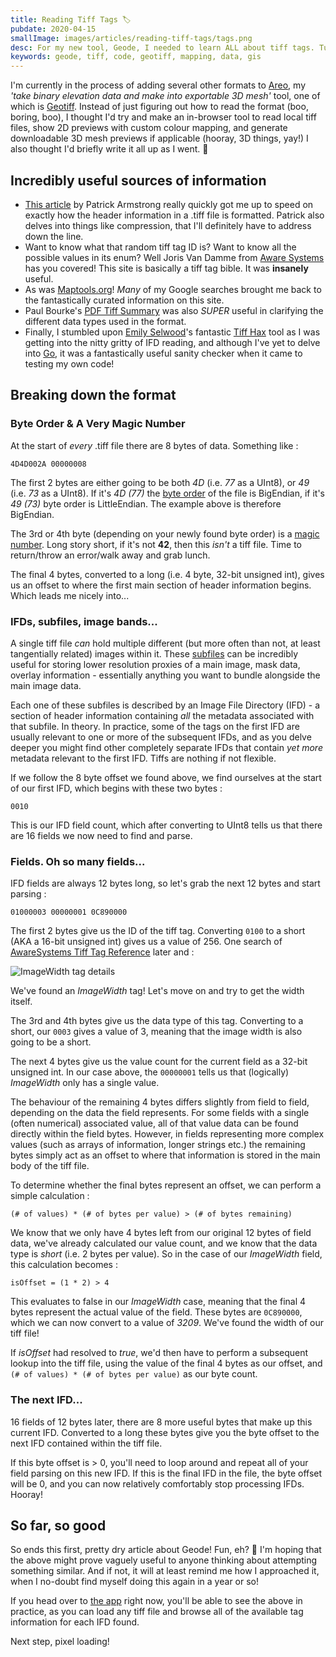 ```yaml
---
title: Reading Tiff Tags 🏷
pubdate: 2020-04-15
smallImage: images/articles/reading-tiff-tags/tags.png
desc: For my new tool, Geode, I needed to learn ALL about tiff tags. Turns out, there's a LOT of them...
keywords: geode, tiff, code, geotiff, mapping, data, gis
---
```


I'm currently in the process of adding several other formats to [Areo](/projects/areo), my _'take binary elevation data and make into exportable 3D mesh'_ tool, one of which is [Geotiff](https://earthdata.nasa.gov/esdis/eso/standards-and-references/geotiff). Instead of just figuring out how to read the format (boo, boring, boo), I thought I'd try and make an in-browser tool to read local tiff files, show 2D previews with custom colour mapping, and generate downloadable 3D mesh previews if applicable (hooray, 3D things, yay!) I also thought I'd briefly write it all up as I went. 👋

## Incredibly useful sources of information
* [This article](https://medium.com/planet-stories/reading-a-single-tiff-pixel-without-any-tiff-tools-fcbd43d8bd24) by Patrick Armstrong really quickly got me up to speed on exactly how the header information in a .tiff file is formatted. Patrick also delves into things like compression, that I'll definitely have to address down the line.
* Want to know what that random tiff tag ID is? Want to know all the possible values in its enum? Well Joris Van Damme from [Aware Systems](https://www.awaresystems.be/imaging/tiff/tifftags.html) has you covered! This site is basically a tiff tag bible. It was __insanely__ useful.
* As was [Maptools.org](http://geotiff.maptools.org/spec/geotiff1.html)! _Many_ of my Google searches brought me back to the fantastically curated information on this site.
* Paul Bourke's [PDF Tiff Summary](http://paulbourke.net/dataformats/tiff/tiff_summary.pdf) was also _SUPER_ useful in clarifying the different data types used in the format.
* Finally, I stumbled upon [Emily Selwood](https://twitter.com/emilywselwood)'s fantastic [Tiff Hax](https://github.com/emilyselwood/tiffhax) tool as I was getting into the nitty gritty of IFD reading, and although I've yet to delve into [Go](https://golang.org/), it was a fantastically useful sanity checker when it came to testing my own code!

## Breaking down the format
### Byte Order & A Very Magic Number
At the start of _every_ .tiff file there are 8 bytes of data. Something like :

    4D4D002A 00000008

The first 2 bytes are either going to be both _4D_ (i.e. _77_ as a UInt8), or _49_ (i.e. _73_ as a UInt8). If it's _4D (77)_ the [byte order](https://www.geeksforgeeks.org/little-and-big-endian-mystery/) of the file is BigEndian, if it's _49 (73)_ byte order is LittleEndian. The example above is therefore BigEndian.

The 3rd or 4th byte (depending on your newly found byte order) is a [magic number](https://en.wikipedia.org/wiki/Magic_number_(programming)). Long story short, if it's not __42__, then this _isn't_ a tiff file. Time to return/throw an error/walk away and grab lunch.

The final 4 bytes, converted to a long (i.e. 4 byte, 32-bit unsigned int), gives us an offset to where the first main section of header information begins. Which leads me nicely into...

### IFDs, subfiles, image bands...

A single tiff file _can_ hold multiple different (but more often than not, at least tangentially related) images within it. These [subfiles](https://en.wikipedia.org/wiki/TIFF#Multiple_subfiles) can be incredibly useful for storing lower resolution proxies of a main image, mask data, overlay information - essentially anything you want to bundle alongside the main image data.

Each one of these subfiles is described by an Image File Directory (IFD) - a section of header information containing _all_ the metadata associated with that subfile. In theory. In practice, some of the tags on the first IFD are usually relevant to one or more of the subsequent IFDs, and as you delve deeper you might find other completely separate IFDs that contain _yet more_ metadata relevant to the first IFD. Tiffs are nothing if not flexible.

If we follow the 8 byte offset we found above, we find ourselves at the start of our first IFD, which begins with these two bytes :

    0010

This is our IFD field count, which after converting to UInt8 tells us that there are 16 fields we now need to find and parse.

### Fields. Oh so many fields...

IFD fields are always 12 bytes long, so let's grab the next 12 bytes and start parsing :

    01000003 00000001 0C890000

The first 2 bytes give us the ID of the tiff tag. Converting `0100` to a short (AKA a 16-bit unsigned int) gives us a value of 256. One search of [AwareSystems Tiff Tag Reference](https://www.awaresystems.be/imaging/tiff/tifftags/search.html?q=256&Submit=Find+Tags) later and :

![ImageWidth tag details](images/articles/reading-tiff-tags/imageWidthTag.png)

We've found an _ImageWidth_ tag! Let's move on and try to get the width itself.

The 3rd and 4th bytes give us the data type of this tag. Converting to a short, our `0003` gives a value of 3, meaning that the image width is also going to be a short.

The next 4 bytes give us the value count for the current field as a 32-bit unsigned int. In our case above, the `00000001` tells us that (logically) _ImageWidth_ only has a single value. 

The behaviour of the remaining 4 bytes differs slightly from field to field, depending on the data the field represents. For some fields with a single (often numerical) associated value, all of that value data can be found directly within the field bytes. However, in fields representing more complex values (such as arrays of information, longer strings etc.) the remaining bytes simply act as an offset to where that information is stored in the main body of the tiff file.

To determine whether the final bytes represent an offset, we can perform a simple calculation : 

    (# of values) * (# of bytes per value) > (# of bytes remaining)

We know that we only have 4 bytes left from our original 12 bytes of field data, we've already calculated our value count, and we know that the data type is _short_ (i.e. 2 bytes per value). So in the case of our _ImageWidth_ field, this calculation becomes :

    isOffset = (1 * 2) > 4

This evaluates to false in our _ImageWidth_ case, meaning that the final 4 bytes represent the actual value of the field. These bytes are `0C890000`, which we can now convert to a value of _3209_. We've found the width of our tiff file!

If _isOffset_ had resolved to _true_, we'd then have to perform a subsequent lookup into the tiff file, using the value of the final 4 bytes as our offset, and `(# of values) * (# of bytes per value)` as our byte count.

### The next IFD...

16 fields of 12 bytes later, there are 8 more useful bytes that make up this current IFD. Converted to a long these bytes give you the byte offset to the next IFD contained within the tiff file. 

If this byte offset is > 0, you'll need to loop around and repeat all of your field parsing on this new IFD. If this is the final IFD in the file, the byte offset will be 0, and you can now relatively comfortably stop processing IFDs. Hooray!

## So far, so good

So ends this first, pretty dry article about Geode! Fun, eh? 😬 I'm hoping that the above might prove vaguely useful to anyone thinking about attempting something similar. And if not, it will at least remind me how I approached it, when I no-doubt find myself doing this again in a year or so!

If you head over to [the app](https://mattbrealey.com/geode) right now, you'll be able to see the above in practice, as you can load any tiff file and browse all of the available tag information for each IFD found.

Next step, pixel loading!